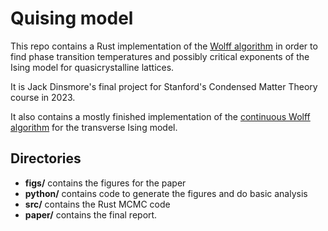 # Quising model

This repo contains a Rust implementation of the [Wolff algorithm](https://journals.aps.org/prl/pdf/10.1103/PhysRevLett.62.361) in order to find phase transition temperatures and possibly critical exponents of the Ising model for quasicrystalline lattices.

It is Jack Dinsmore's final project for Stanford's Condensed Matter Theory course in 2023.

It also contains a mostly finished implementation of the [continuous Wolff algorithm](https://journals.aps.org/pre/pdf/10.1103/PhysRevE.66.066110) for the transverse Ising model.

## Directories

* **figs/** contains the figures for the paper
* **python/** contains code to generate the figures and do basic analysis
* **src/** contains the Rust MCMC code
* **paper/** contains the final report.